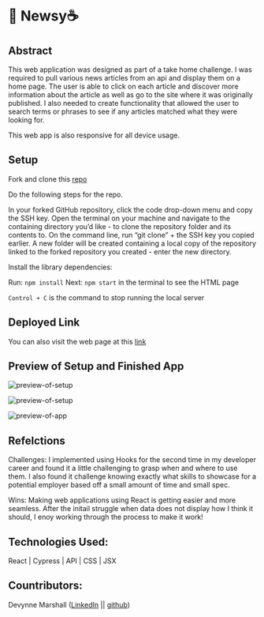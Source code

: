 # 📰 Newsy☕️

## Abstract

This web application was designed as part of a take home challenge. I was required to pull various news articles from an api and display them on a home page. The user is able to click on each article and discover more information about the article as well as go to the site where it was originally published. I also needed to create functionality that allowed the user to search terms or phrases to see if any articles matched what they were looking for.

This web app is also responsive for all device usage.

## Setup

Fork and clone this [repo](https://github.com/Devynnem/newsy)

Do the following steps for the repo.

In your forked GitHub repository, click the code drop-down menu and copy the SSH key. 
Open the terminal on your machine and navigate to the containing directory you’d like - to clone the repository folder and its contents to. On the command line, run “git clone” + the SSH key you copied earlier. A new folder will be created containing a local copy of the repository linked to the forked repository you created - enter the new directory.

Install the library dependencies:

Run: ```npm install```
Next: ```npm start``` in the terminal to see the HTML page

```Control + C``` is the command to stop running the local server

## Deployed Link

You can also visit the web page at this [link]()

## Preview of Setup and Finished App

![preview-of-setup](./src/project-board.jpeg)

![preview-of-setup](./src/setup.png)

![preview-of-app](./src/newsyGif.gif)

## Refelctions

Challenges: I implemented using Hooks for the second time in my developer career and found it a little challenging to grasp when and where to use them. I also found it challenge knowing exactly what skills to showcase for a potential employer based off a small amount of time and small spec. 

Wins: Making web applications using React is getting easier and more seamless. After the initail struggle when data does not display how I think it should, I enoy working through the process to make it work!

## Technologies Used:
React | Cypress | API | CSS | JSX

## Countributors:
  
Devynne Marshall ([LinkedIn](https://www.linkedin.com/in/devynnemarshall/) || [github](https://github.com/Devynnem))  
